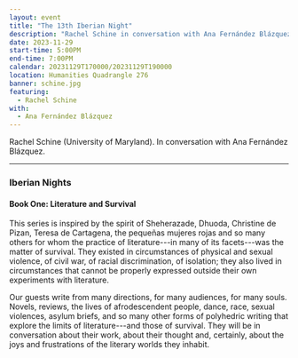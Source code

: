 ```yaml
---
layout: event
title: "The 13th Iberian Night"
description: "Rachel Schine in conversation with Ana Fernández Blázquez."
date: 2023-11-29
start-time: 5:00PM
end-time: 7:00PM
calendar: 20231129T170000/20231129T190000
location: Humanities Quadrangle 276
banner: schine.jpg
featuring:
  - Rachel Schine
with:
  - Ana Fernández Blázquez
---
```


Rachel Schine (University of Maryland). In conversation with Ana Fernández Blázquez.

---

### Iberian Nights

#### Book One: Literature and Survival

This series is inspired by the spirit of Sheherazade, Dhuoda, Christine de Pizan, Teresa de Cartagena, the pequeñas mujeres rojas and so many others for whom the practice of literature---in many of its facets---was the matter of survival. They existed in circumstances of physical and sexual violence, of civil war, of racial discrimination, of isolation; they also lived in circumstances that cannot be properly expressed outside their own experiments with literature.

Our guests write from many directions, for many audiences, for many souls. Novels, reviews, the lives of afrodescendent people, dance, race, sexual violences, asylum briefs, and so many other forms of polyhedric writing that explore the limits of literature---and those of survival. They will be in conversation about their work, about their thought and, certainly, about the joys and frustrations of the literary worlds they inhabit.
